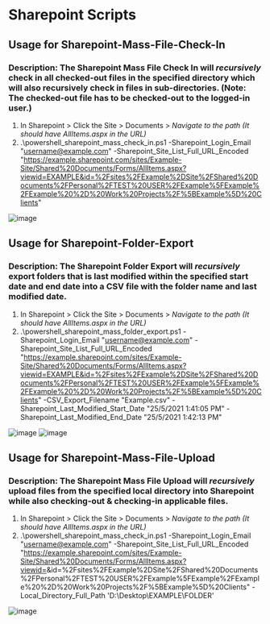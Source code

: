 # Sharepoint Scripts

## Usage for Sharepoint-Mass-File-Check-In
### Description: The Sharepoint Mass File Check In will ***recursively*** check in all checked-out files in the specified directory which will also recursively check in files in sub-directories. (Note: The checked-out file has to be checked-out to the logged-in user.)
1. In Sharepoint > Click the Site > Documents > *Navigate to the path (It should have AllItems.aspx in the URL)*
1. .\powershell_sharepoint_mass_check_in.ps1 -Sharepoint_Login_Email "username@example.com" -Sharepoint_Site_List_Full_URL_Encoded "https://example.sharepoint.com/sites/Example-Site/Shared%20Documents/Forms/AllItems.aspx?viewid=EXAMPLE&id=%2Fsites%2FExample%2DSite%2FShared%20Documents%2FPersonal%2FTEST%20USER%2FExample%5FExample%2FExample%20%2D%20Work%20Projects%2F%5BExample%5D%20Clients"

![image](https://user-images.githubusercontent.com/30126475/119512830-4385e000-bda6-11eb-8929-a023f54f24a7.png)


## Usage for Sharepoint-Folder-Export
### Description: The Sharepoint Folder Export will ***recursively*** export folders that is last modified within the specified start date and end date into a CSV file with the folder name and last modified date.
1. In Sharepoint > Click the Site > Documents > *Navigate to the path (It should have AllItems.aspx in the URL)*
1. .\powershell_sharepoint_mass_folder_export.ps1 -Sharepoint_Login_Email "username@example.com" -Sharepoint_Site_List_Full_URL_Encoded "https://example.sharepoint.com/sites/Example-Site/Shared%20Documents/Forms/AllItems.aspx?viewid=EXAMPLE&id=%2Fsites%2FExample%2DSite%2FShared%20Documents%2FPersonal%2FTEST%20USER%2FExample%5FExample%2FExample%20%2D%20Work%20Projects%2F%5BExample%5D%20Clients" -CSV_Export_Filename "Example.csv" -Sharepoint_Last_Modified_Start_Date "25/5/2021 1:41:05 PM" -Sharepoint_Last_Modified_End_Date "25/5/2021 1:42:13 PM"

![image](https://user-images.githubusercontent.com/30126475/119519486-0ae90500-bdac-11eb-8d26-1442fe4e1c9d.png)
![image](https://user-images.githubusercontent.com/30126475/119519392-f573db00-bdab-11eb-983c-5f98c3649d64.png) 

## Usage for Sharepoint-Mass-File-Upload
### Description: The Sharepoint Mass File Upload will ***recursively*** upload files from the specified local directory into Sharepoint while also checking-out & checking-in applicable files.
1. In Sharepoint > Click the Site > Documents > *Navigate to the path (It should have AllItems.aspx in the URL)*
2. .\powershell_sharepoint_mass_check_in.ps1 -Sharepoint_Login_Email "username@example.com" -Sharepoint_Site_List_Full_URL_Encoded "https://example.sharepoint.com/sites/Example-Site/Shared%20Documents/Forms/AllItems.aspx?viewid=<REDACTED>&id=%2Fsites%2FExample%2DSite%2FShared%20Documents%2FPersonal%2FTEST%20USER%2FExample%5FExample%2FExample%20%2D%20Work%20Projects%2F%5BExample%5D%20Clients" -Local_Directory_Full_Path 'D:\Desktop\EXAMPLE\FOLDER\'
  
  ![image](https://user-images.githubusercontent.com/30126475/119648189-c153f500-be53-11eb-9409-1ca9456a281c.png)
